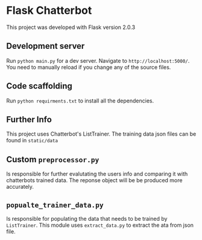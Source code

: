 # Flask Chatterbot

This project was developed with Flask version 2.0.3

## Development server

Run `python main.py` for a dev server. Navigate to `http://localhost:5000/`. You need to manually reload if you change any of the source files.

## Code scaffolding

Run `python requirments.txt` to install all the dependencies.

## Further Info

This project uses Chatterbot's ListTrainer. The training data json files can be found in `static/data`

## Custom `preprocessor.py`

Is responsible for further evalutating the users info and comparing it with chatterbots trained data. The reponse object will be be produced more accurately.

## `popualte_trainer_data.py`

Is responsible for populating the data that needs to be trained by `ListTrainer`. This module uses `extract_data.py` to extract the ata from json file.
